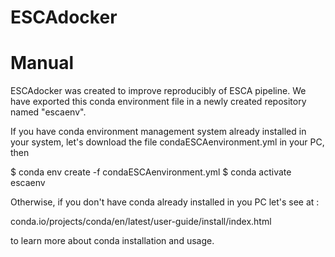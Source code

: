 # ESCAdocker
# Manual
ESCAdocker was created to improve reproducibly of ESCA pipeline. We have exported this conda environment file in a newly created repository named "escaenv".

If you have conda environment management system already installed in your system, let's download the file condaESCAenvironment.yml in your PC, then

$ conda env create -f condaESCAenvironment.yml
$ conda activate escaenv

Otherwise, if you don't have conda already installed in you PC let's see at :

conda.io/projects/conda/en/latest/user-guide/install/index.html

to learn more about conda installation and usage.
